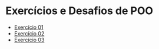 # Exercícios e Desafios de POO

- [Exercício 01](/src/exercicio01)
- [Exercício 02](/src/exercicio02)
- [Exercício 03](/src/exercicio03)

